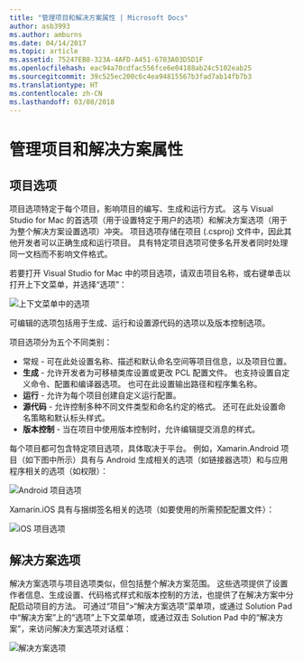 ```yaml
---
title: "管理项目和解决方案属性 | Microsoft Docs"
author: asb3993
ms.author: amburns
ms.date: 04/14/2017
ms.topic: article
ms.assetid: 75247EB8-323A-4AFD-A451-6703A03D5D1F
ms.openlocfilehash: eac94a70cdfac556fce6e04188ab24c5102eab25
ms.sourcegitcommit: 39c525ec200c6c4ea94815567b3fad7ab14fb7b3
ms.translationtype: HT
ms.contentlocale: zh-CN
ms.lasthandoff: 03/08/2018
---
```

# <a name="managing-project-and-solution-properties"></a>管理项目和解决方案属性

## <a name="project-options"></a>项目选项

项目选项特定于每个项目，影响项目的编写、生成和运行方式。 这与 Visual Studio for Mac 的首选项（用于设置特定于用户的选项）和解决方案选项（用于为整个解决方案设置选项）冲突。 项目选项存储在项目 (.csproj) 文件中，因此其他开发者可以正确生成和运行项目。 具有特定项目选项可使多名开发者同时处理同一文档而不影响文件格式。

若要打开 Visual Studio for Mac 中的项目选项，请双击项目名称，或右键单击以打开上下文菜单，并选择“选项”：

 ![上下文菜单中的选项](media/projects-and-solutions-image2.png)

可编辑的选项包括用于生成、运行和设置源代码的选项以及版本控制选项。

项目选项分为五个不同类别：

* 常规 - 可在此处设置名称、描述和默认命名空间等项目信息，以及项目位置。
* **生成** - 允许开发者为可移植类库设置或更改 PCL 配置文件。 也支持设置自定义命令、配置和编译器选项。 也可在此设置输出路径和程序集名称。
* **运行** - 允许为每个项目创建自定义运行配置。
* **源代码** - 允许控制多种不同文件类型和命名约定的格式。 还可在此处设置命名策略和默认标头样式。
* **版本控制** - 当在项目中使用版本控制时，允许编辑提交消息的样式。

每个项目都可包含特定项目选项，具体取决于平台。 例如，Xamarin.Android 项目（如下图中所示）具有与 Android 生成相关的选项（如链接器选项）和与应用程序相关的选项（如权限）：

 ![Android 项目选项](media/projects-and-solutions-image5.png)

Xamarin.iOS 具有与捆绑签名相关的选项（如要使用的所需预配配置文件）：

 ![iOS 项目选项](media/projects-and-solutions-image6.png)

## <a name="solution-options"></a>解决方案选项 

解决方案选项与项目选项类似，但包括整个解决方案范围。 这些选项提供了设置作者信息、生成设置、代码格式样式和版本控制的方法，也提供了在解决方案中分配启动项目的方法。  可通过“项目”>“解决方案选项”菜单项，或通过 Solution Pad 中“解决方案”上的“选项”上下文菜单项，或通过双击 Solution Pad 中的“解决方案”，来访问解决方案选项对话框：

 ![解决方案选项](media/projects-and-solutions-image7.png)
